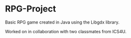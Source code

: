 # RPG-Project
Basic RPG game created in Java using the Libgdx library.

Worked on in collaboration with two classmates from ICS4U.
